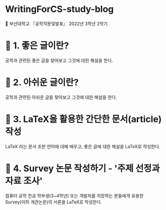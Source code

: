 # WritingForCS-study-blog
🏫 부산대학교 『공학작문및발표』 2022년 3학년 2학기

# 📂 1. 좋은 글이란?
공학과 관련된 좋은 글을 찾아보고 그것에 대한 해설을 한다.
# 📂 2. 아쉬운 글이란?
공학과 관련된 아쉬운 글을 찾아보고 그것에 대한 해설을 한다.
# 📂 3. LaTeX을 활용한 간단한 문서(article) 작성
LaTeX 라는 문서 조판 언어에 대해 배우고, 좋은 글에 대한 해설을 LaTeX로 작성한다.
# 📂 4. Survey 논문 작성하기 - '주제 선정과 자료 조사'
컴퓨터 공학 전공 학부생(3~4학년) 또는 개발자를 지망하는 분들에게 유용한 Survey(이하 개관논문)의 서론을 LaTeX로 작성한다. 